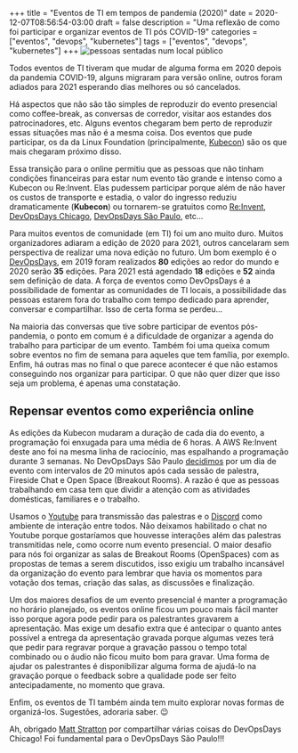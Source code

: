 +++
title = "Eventos de TI em tempos de pandemia (2020)"
date = 2020-12-07T08:56:54-03:00
draft = false
description = "Uma reflexão de como foi participar e organizar eventos de TI pós COVID-19"
categories = ["eventos", "devops", "kubernetes"]
tags = ["eventos", "devops", "kubernetes"]
+++
![pessoas sentadas num local público](/images/audience-828584_640.jpg)

Todos eventos de TI tiveram que mudar de alguma forma em 2020 depois da pandemia COVID-19, alguns migraram para versão online, outros foram adiados para 2021 esperando dias melhores ou só cancelados.

Há aspectos que não são tão simples de reproduzir do evento presencial como coffee-break, as conversas de corredor, visitar aos estandes dos patrocinadores, etc. Alguns eventos chegaram bem perto de reproduzir essas situações mas não é a mesma coisa. Dos eventos que pude participar, os da da Linux Foundation (principalmente, [Kubecon](https://events.linuxfoundation.org/kubecon-cloudnativecon-europe/)) são os que mais chegaram próximo disso.

Essa transição para o online permitiu que as pessoas que não tinham condições financeiras para estar num evento tão grande e intenso como a Kubecon ou Re:Invent. Elas pudessem participar porque além de não haver os custos de transporte e estadia, o valor do ingresso reduziu dramaticamente (**Kubecon**) ou tornarem-se gratuitos como [Re:Invent](https://reinvent.awsevents.com/), [DevOpsDays Chicago](https://devopsdays.org/events/2020-chicago/welcome/), [DevOpsDays São Paulo](https://devopsdays.org/events/2020-sao-paulo/welcome/), etc...

Para muitos eventos de comunidade (em TI) foi um ano muito duro. Muitos organizadores adiaram a edição de 2020 para 2021, outros cancelaram sem perspectiva de realizar uma nova edição no futuro. Um bom exemplo é o [DevOpsDays](https://devopsdays.org/events), em 2019 foram realizados **80** edições ao redor do mundo e 2020 serão **35** edições. Para 2021 está agendado **18** edições e **52** ainda sem definição de data. A força de eventos como DevOpsDays é a possibilidade de fomentar as comunidades de TI locais, a possibilidade das pessoas estarem fora do trabalho com tempo dedicado para aprender, conversar e compartilhar. Isso de certa forma se perdeu...

Na maioria das conversas que tive sobre participar de eventos pós-pandemia, o ponto em comum é a dificuldade de organizar a agenda do trabalho para participar de um evento. Também foi uma queixa comum sobre eventos no fim de semana para aqueles que tem família, por exemplo. Enfim, há outras mas no final o que parece acontecer é que não estamos conseguindo nos organizar para participar. O que não quer dizer que isso seja um problema, é apenas uma constatação.

## Repensar eventos como experiência online

As edições da Kubecon mudaram a duração de cada dia do evento, a programação foi enxugada para uma média de 6 horas. A AWS Re:Invent deste ano foi na mesma linha de raciocínio, mas espalhando a programação durante 3 semanas. No DevOpsDays São Paulo [decidimos](https://devopsdays.org/events/2020-sao-paulo/welcome/) por um dia de evento com intervalos de 20 minutos após cada sessão de palestra, Fireside Chat e Open Space (Breakout Rooms). A razão é que as pessoas trabalhando em casa tem que dividir a atenção com as atividades domésticas, familiares e o trabalho.

Usamos o [Youtube](https://www.youtube.com/c/DevOpsDaysSaoPaulo) para transmissão das palestras e o [Discord](https://discord.com/) como ambiente de interação entre todos. Não deixamos habilitado o chat no Youtube porque gostaríamos que houvesse interações além das palestras transmitidas nele, como ocorre num evento presencial. O maior desafio para nós foi organizar as salas de Breakout Rooms (OpenSpaces) com as propostas de temas a serem discutidos, isso exigiu um trabalho incansável da organização do evento para lembrar que havia os momentos para votação dos temas, criação das salas, as discussões e finalização.

Um dos maiores desafios de um evento presencial é manter a programação no horário planejado, os eventos online ficou um pouco mais fácil manter isso porque agora pode pedir para os palestrantes gravarem a apresentação. Mas exige um desafio extra que é antecipar o quanto antes possível a entrega da apresentação gravada porque algumas vezes terá que pedir para regravar porque a gravação passou o tempo total combinado ou o áudio não ficou muito bom para gravar. Uma forma de ajudar os palestrantes é disponibilizar alguma forma de ajudá-lo na gravação porque o feedback sobre a qualidade pode ser feito antecipadamente, no momento que grava.

Enfim, os eventos de TI também ainda tem muito explorar novas formas de organizá-los. Sugestões, adoraria saber. 😉

Ah, obrigado [Matt Stratton](https://www.mattstratton.com) por compartilhar várias coisas do DevOpsDays Chicago! Foi fundamental para o DevOpsDays São Paulo!!!
